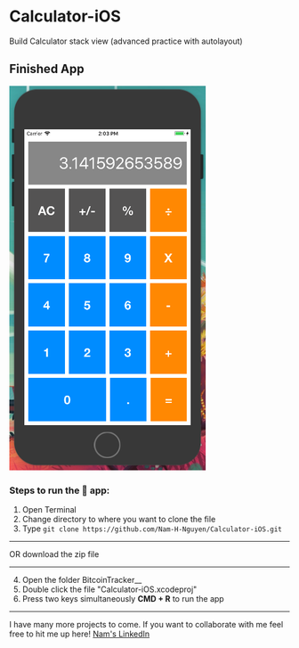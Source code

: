 # Calculator-iOS
Build Calculator stack view (advanced practice with autolayout)

## Finished App
![Calculator iOS](https://github.com/Nam-H-Nguyen/Calculator-iOS/blob/master/calculator-iOS.png "Calculator stack view")


### Steps to run the 📱 app: ###

1. Open Terminal
2. Change directory to where you want to clone the file
3. Type `git clone https://github.com/Nam-H-Nguyen/Calculator-iOS.git`
- - - -
OR download the zip file
- - - -
4. Open the folder BitcoinTracker__
5. Double click the file "Calculator-iOS.xcodeproj"
6. Press two keys simultaneously __CMD + R__ to run the app

- - - -
I have many more projects to come. If you want to collaborate with me feel free to hit me up here!
[Nam's LinkedIn](https://www.linkedin.com/in/namhnguyen1337)
